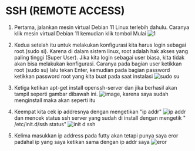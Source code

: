 # SSH (REMOTE ACCESS)

1. Pertama, jalankan mesin virtual Debian 11 Linux terlebih dahulu. Caranya klik mesin virtual Debian 11 kemudian klik tombol Mulai 
![1](https://user-images.githubusercontent.com/112459285/197339592-5e8aa31a-5513-42db-ba5a-0342589fe131.png)

2. Kedua setelah itu untuk melakukan konfigurasi kita harus login sebagai root.(sudo si). Karena di dalam sistem linux, 
root adalah hak akses yang paling tinggi (Super User). Jika kita login sebagai user biasa, kita tidak akan bisa melakukan konfigurasi. 
Caranya pada bagian user ketikkan root (sudo su) lalu tekan Enter, kemudian pada bagian password ketikkan password root yang kita buat pada saat instalasi 
![sudo su](https://user-images.githubusercontent.com/112459285/197339646-68ea0d61-98b9-4749-bc9b-467780c18877.png)

3. Ketiga ketikan apt-get install openssh-server dan jika berhasil akan tampil seperti gambar dibawah ini.
![image](https://user-images.githubusercontent.com/112459285/197339815-5be339b4-a067-42f7-883c-b238cc93a75b.png), karena saya sudah menginstall maka akan seperti itu 

4. Keempat kita cek ip addresnya dengan mengetikan "ip addr" ![ip addr](https://user-images.githubusercontent.com/112459285/197340337-1152cd32-90ce-4c7a-a089-b6f4655eae48.png)  dan mencek status ssh server yang sudah di install dengan mengetik " /etc/init.d/ssh status" 
![init d ssh](https://user-images.githubusercontent.com/112459285/197340360-5efd73de-fa92-429d-8084-e1be080077de.png)

5. Kelima masukkan ip address pada futty akan tetapi punya saya eror padahal ip yang saya ketikan sama dengan ip addr saya ![eror](https://user-images.githubusercontent.com/112459285/197342808-60e8f948-26cb-4e35-b958-d341baa832d0.png)


